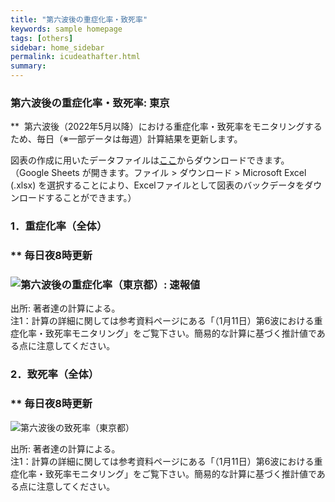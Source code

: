 ```yaml
---
title: "第六波後の重症化率・致死率"
keywords: sample homepage
tags: [others]
sidebar: home_sidebar
permalink: icudeathafter.html
summary:
---
```



### 第六波後の重症化率・致死率: 東京

**  第六波後（2022年5月以降）における重症化率・致死率をモニタリングするため、毎日（※一部データは毎週）計算結果を更新します。

図表の作成に用いたデータファイルは[ここ](https://docs.google.com/spreadsheets/d/1Sn2DxxnCq1rvaEB4oeIZiJPDFk__hRWhnin14eLTQis/edit?usp=sharing)からダウンロードできます。  
（Google Sheets が開きます。ファイル > ダウンロード > Microsoft Excel (.xlsx) を選択することにより、Excelファイルとして図表のバックデータをダウンロードすることができます。）

### 1．重症化率（全体）

### ** 毎日夜8時更新

### ![](https://lh5.googleusercontent.com/YQbFAMPdt0N2jBMS1Dz1GdGsviQ_bcIKGwUnZAqAZJAzu34CvOb7IEsmo6WpAKZac-rbre62B-NbTrpZ7IRuF7bfqNz8tlU6hioOW4X0HZD1dghL3BFf7vVZ6ct-jGuKre-IF4osJTfyoPGHhg "第六波後の重症化率（東京都）: 速報値")

出所: 著者達の計算による。  
注1：計算の詳細に関しては参考資料ページにある「（1月11日）第6波における重症化率・致死率モニタリング」をご覧下さい。簡易的な計算に基づく推計値である点に注意してください。

### 2．致死率（全体）

### ** 毎日夜8時更新

![](https://lh6.googleusercontent.com/5DP5ZmGA7h1WYHTimRe5M65QTbd0mB2nyNXKUWiwOXQrP0-oYqa3tqlyvwP6XlUYi4YOw0MbxsDnfqRjkL2oFFk5r-K9q7IJrkVtvp3jMM4U2uy23u4MrfTPNLkp7liy9MxTzfMURUqR7bzViA "第六波後の致死率（東京都）")

出所: 著者達の計算による。  
注1：計算の詳細に関しては参考資料ページにある「（1月11日）第6波における重症化率・致死率モニタリング」をご覧下さい。簡易的な計算に基づく推計値である点に注意してください。


